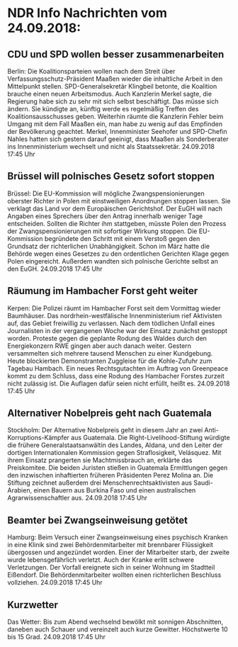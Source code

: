# NDR Info Nachrichten vom 24.09.2018:


## CDU und SPD wollen besser zusammenarbeiten
Berlin: Die Koalitionsparteien wollen nach dem Streit über Verfassungsschutz-Präsident Maaßen wieder die inhaltliche Arbeit in den Mittelpunkt stellen. SPD-Generalsekretär Klingbeil betonte, die Koalition brauche einen neuen Arbeitsmodus. Auch Kanzlerin Merkel sagte, die Regierung habe sich zu sehr mit sich selbst beschäftigt. Das müsse sich ändern. Sie kündigte an, künftig werde es regelmäßig Treffen des Koalitionsausschusses geben. Weiterhin räumte die Kanzlerin Fehler beim Umgang mit dem Fall Maaßen ein, man habe zu wenig auf das Empfinden der Bevölkerung geachtet. Merkel, Innenminister Seehofer und SPD-Chefin Nahles hatten sich gestern darauf geeinigt, dass Maaßen als Sonderberater ins Innenministerium wechselt und nicht als Staatssekretär. 24.09.2018 17:45 Uhr 

## Brüssel will polnisches Gesetz sofort stoppen
Brüssel: Die EU-Kommission will mögliche Zwangspensionierungen oberster Richter in Polen mit einstweiligen Anordnungen stoppen lassen. Sie verklagt das Land vor dem Europäischen Gerichtshof. Der EuGH will nach Angaben eines Sprechers über den Antrag innerhalb weniger Tage entscheiden. Sollten die Richter ihm stattgeben, müsste Polen den Prozess der Zwangspensionierungen mit sofortiger Wirkung stoppen. Die EU-Kommission begründete den Schritt mit einem Verstoß gegen den Grundsatz der richterlichen Unabhängigkeit. Schon im März hatte die Behörde wegen eines Gesetzes zu den ordentlichen Gerichten Klage gegen Polen eingereicht. Außerdem wandten sich polnische Gerichte selbst an den EuGH. 24.09.2018 17:45 Uhr 

## Räumung im Hambacher Forst geht weiter
Kerpen: Die Polizei räumt im Hambacher Forst seit dem Vormittag wieder Baumhäuser. Das nordrhein-westfälische Innenministerium rief Aktivisten auf, das Gebiet freiwillig zu verlassen. Nach dem tödlichen Unfall eines Journalisten in der vergangenen Woche war der Einsatz zunächst gestoppt worden. Proteste gegen die geplante Rodung des Waldes durch den Energiekonzern RWE gingen aber auch danach weiter. Gestern versammelten sich mehrere tausend Menschen zu einer Kundgebung. Heute blockierten Demonstranten Zuggleise für die Kohle-Zufuhr zum Tagebau Hambach. Ein neues Rechtsgutachten im Auftrag von Greenpeace kommt zu dem Schluss, dass eine Rodung des Hambacher Forstes zurzeit nicht zulässig ist. Die Auflagen dafür seien nicht erfüllt, heißt es. 24.09.2018 17:45 Uhr 

## Alternativer Nobelpreis geht nach Guatemala
Stockholm: Der Alternative Nobelpreis geht in diesem Jahr an zwei Anti-Korruptions-Kämpfer aus Guatemala. Die Right-Livelihood-Stiftung würdigte die frühere Generalstaatsanwältin des Landes, Aldana, und den Leiter der dortigen Internationalen Kommission gegen Straflosigkeit, Velásquez. Mit ihrem Einsatz prangerten sie Machtmissbrauch an, erklärte das Preiskomitee. Die beiden Juristen stießen in Guatemala Ermittlungen gegen den inzwischen inhaftierten früheren Präsidenten Perez Molina an. Die Stiftung zeichnet außerdem drei Menschenrechtsaktivisten aus Saudi-Arabien, einen Bauern aus Burkina Faso und einen australischen Agrarwissenschaftler aus. 24.09.2018 17:45 Uhr 

## Beamter bei Zwangseinweisung getötet
Hamburg: Beim Versuch einer Zwangseinweisung eines psychisch Kranken in eine Klinik sind zwei Behördenmitarbeiter mit brennbarer Flüssigkeit übergossen und angezündet worden. Einer der Mitarbeiter starb, der zweite wurde lebensgefährlich verletzt. Auch der Kranke erlitt schwere Verletzungen. Der Vorfall ereignete sich in seiner Wohnung im Stadtteil Eißendorf. Die Behördenmitarbeiter wollten einen richterlichen Beschluss vollziehen. 24.09.2018 17:45 Uhr 

## Kurzwetter
Das Wetter: Bis zum Abend wechselnd bewölkt mit sonnigen Abschnitten, daneben auch Schauer und vereinzelt auch kurze Gewitter. Höchstwerte 10 bis 15 Grad. 24.09.2018 17:45 Uhr 
